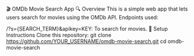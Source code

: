 🎬 OMDb Movie Search App
🔍 Overview
This is a simple web app that lets users search for movies using the OMDb API.
Endpoints used:

/?s={SEARCH_TERM}&apikey=KEY: To search for movies.
🚀 Setup Instructions
Clone this repository:
git clone https://github.com/YOUR_USERNAME/omdb-movie-search.git
cd omdb-movie-search
